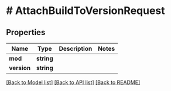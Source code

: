 # # AttachBuildToVersionRequest

## Properties

Name | Type | Description | Notes
------------ | ------------- | ------------- | -------------
**mod** | **string** |  |
**version** | **string** |  |

[[Back to Model list]](../../README.md#models) [[Back to API list]](../../README.md#endpoints) [[Back to README]](../../README.md)
